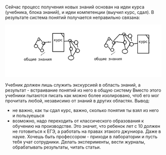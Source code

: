 # 

Сейчас процесс получения новых знаний основан на идеи курса (учебника, блока знаний), и идеи 
компетенции (выучил курс, сдал). В результате система понятий получается неправильно связана:

![](.Мысли-об-образовании/1.png)

Учебник должен лишь служить экскурсией в область знаний, а результат - встраивание понятий из него в общую систему
Вместо этого учебники пытаются писать как можно более изолировано, чтоб его мог прочитать любой, 
независимо от знаний в других областях. 
Вывод:
 - не важно, как ты сдал курс, важно, сколько понятия ты взял из него и пользуешься
 - возможно, надо переходить от классического образования к обучению на производстве. Это значит,
что ребенок лет с 10 должен не готовиться к ЕГЭ, а работать на правах этакого джуниора. Даже в науке. Хочешь
быть профессором - приходи в лаборатории и пусть тебя учат сотрудники. Делать эксперименты, вести журналы,
обрабатывать результаты, читать статьи.


